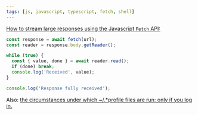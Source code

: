 ```yaml
---
tags: [js, javascript, typescript, fetch, shell]
---
```

[How to stream large responses using the Javascript `Fetch` API:](
https://web.dev/fetch-upload-streaming/#previously-on-the-exciting-adventures-of-fetch-streams)

```js
const response = await fetch(url);
const reader = response.body.getReader();

while (true) {
  const { value, done } = await reader.read();
  if (done) break;
  console.log('Received', value);
}

console.log('Response fully received');
```

Also: [the circumstances under which ~/.*profile files are run: only if you log in.](https://linuxhandbook.com/login-shell/)


